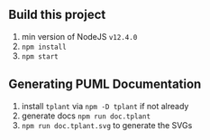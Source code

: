 ## Build this project

1. min version of NodeJS `v12.4.0`
2. `npm install`
3. `npm start`

## Generating PUML Documentation

1. install `tplant` via `npm -D tplant` if not already
2. generate docs `npm run doc.tplant`
3. `npm run doc.tplant.svg` to generate the SVGs
